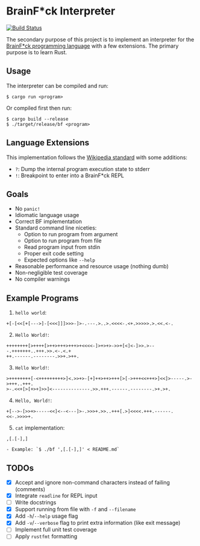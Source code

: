 # BrainF\*ck Interpreter
[![Build Status](https://travis-ci.com/gordonhart/bf.svg?branch=master)](https://travis-ci.com/gordonhart/bf)

The secondary purpose of this project is to implement an interpreter for the
[BrainF\*ck programming language](https://en.wikipedia.org/wiki/Brainfuck) with
a few extensions. The primary purpose is to learn Rust.



## Usage
The interpreter can be compiled and run:
```
$ cargo run <program>
```
Or compiled first then run:
```
$ cargo build --release
$ ./target/release/bf <program>
```



## Language Extensions
This implementation follows the
[Wikipedia standard](https://en.wikipedia.org/wiki/Brainfuck#Commands) with
some additions:
- `?`: Dump the internal program execution state to stderr
- `!`: Breakpoint to enter into a BrainF\*ck REPL



## Goals
- No `panic!`
- Idiomatic language usage
- Correct BF implementation
- Standard command line niceties:
    - Option to run program from argument
    - Option to run program from file
    - Read program input from stdin
    - Proper exit code setting
    - Expected options like `--help`
- Reasonable performance and resource usage (nothing dumb)
- Non-negligible test coverage
- No compiler warnings



## Example Programs
1. `hello world`:
```
+[-[<<[+[--->]-[<<<]]]>>>-]>-.---.>..>.<<<<-.<+.>>>>>.>.<<.<-.
```

2. `Hello World!`:
```
++++++++[>++++[>++>+++>+++>+<<<<-]>+>+>->>+[<]<-]>>.>---.+++++++..+++.>>.<-.<.+
++.------.--------.>>+.>++.
```

3. `Hello World!`:
```
>++++++++[-<+++++++++>]<.>>+>-[+]++>++>+++[>[->+++<<+++>]<<]>-----.>->+++..+++.
>-.<<+[>[+>+]>>]<--------------.>>.+++.------.--------.>+.>+.
```

4. `Hello, World!`:
```
+[-->-[>>+>-----<<]<--<---]>-.>>>+.>>..+++[.>]<<<<.+++.------.<<-.>>>>+.
```

5. `cat` implementation:
```
,[.[-],]
```

    - Example: `$ ./bf ',[.[-],]' < README.md`


## TODOs
- [x] Accept and ignore non-command characters instead of failing (comments)
- [x] Integrate `readline` for REPL input
- [ ] Write docstrings
- [x] Support running from file with `-f` and `--filename`
- [x] Add `-h`/`--help` usage flag
- [x] Add `-v`/`--verbose` flag to print extra information (like exit message)
- [ ] Implement full unit test coverage
- [ ] Apply `rustfmt` formatting
